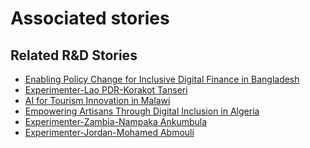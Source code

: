 # Associated stories

<!-- !!DO NOT REMOVE!! start autogenerated hyperlinks -->
## Related R&D Stories
- [Enabling Policy Change for Inclusive Digital Finance in Bangladesh](/stories/?doc=Explorers_BGD)
- [Experimenter-Lao PDR-Korakot Tanseri](/stories/?doc=Experimenters_LAO)
- [AI for Tourism Innovation in Malawi](/stories/?doc=Explorers_MWI)
- [Empowering Artisans Through Digital Inclusion in Algeria](/stories/?doc=Explorers_DZA)
- [Experimenter-Zambia-Nampaka Ankumbula](/stories/?doc=Experimenters_ZMB)
- [Experimenter-Jordan-Mohamed Abmouli](/stories/?doc=Experimenters_JOR)
<!-- !!DO NOT REMOVE!! end autogenerated hyperlinks -->